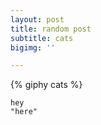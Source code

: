 ```yaml
---
layout: post
title: random post
subtitle: cats
bigimg: ''

---
```

{% giphy cats %}
    
    hey
    "here"